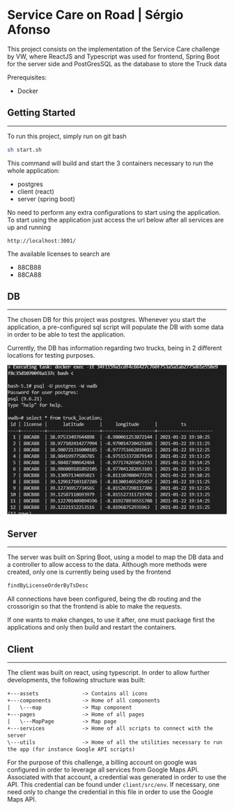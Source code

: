 # Service Care on Road | Sérgio Afonso

This project consists on the implementation of the Service Care challenge by VW, where ReactJS and Typescript was used for frontend, Spring Boot for the server side and PostGresSQL as the database to store the Truck data 

Prerequisites: 
* Docker 




## Getting Started
---

To run this project, simply run on git bash

```bash
sh start.sh
```

This command will build and start the 3 containers necessary to run the whole application: 
* postgres
* client (react)
* server (spring boot)

No need to perform any extra configurations to start using the application. To start using the application just access the url below after all services are up and running

```
http://localhost:3001/
```

The available licenses to search are 
* 88CB88
* 88CA88


## DB
---

The chosen DB for this project was postgres. Whenever you start the application, a pre-configured sql script will populate the DB with some data in order to be able to test the application. 

Currently, the DB has information regarding two trucks, being in 2 different locations for testing purposes. 

![dbdata](https://github.com/ssafonso/servicecare-v2/blob/main/postgres/dbdata.PNG?raw=true "Optional Title")


## Server
---

The server was built on Spring Boot, using a model to map the DB data and a controller to allow access to the data. Although more methods were created, only one is currently being used by the frontend 

```java
findByLicenseOrderByTsDesc
```

All connections have been configured, being the db routing and the crossorigin so that the frontend is able to make the requests.

If one wants to make changes, to use it after, one must package first the applications and only then build and restart the containers.




## Client
---

The client was built on react, using typescript. In order to allow further developments, the following structure was built:

```text
+---assets              -> Contains all icons
+---components          -> Home of all components
|   \---map             -> Map component
+---pages               -> Home of all pages
|   \---MapPage         -> Map page
+---services            -> Home of all scripts to connect with the server
\---utils               -> Home of all the utilities necessary to run the app (for instance Google API scripts)
```

For the purpose of this challenge, a billing account on google was configured in order to leverage all services from Google Maps API. Associated with that account, a credential was generated in order to use the API. This credential can be found under `client/src/env`. If necessary, one need only to change the credential in this file in order to use the Google Maps API. 
